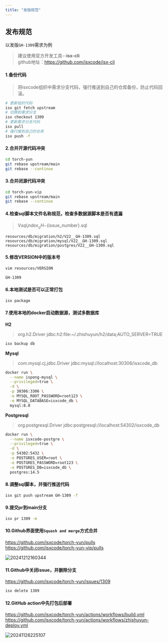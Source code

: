 ```yaml
---
title: "发版规范"
---
```


## 发布规范

以发版`GH-1309`需求为例

> 建议使用官方开发工具--**isx-cli**  
> github地址：https://github.com/isxcode/isx-cli
	
#### 1.备份代码

> 将isxcode组织中需求分支代码，强行推送到自己的仓库备份，防止代码回滚。

```bash
# 更新组织代码
isx git fetch upstream
# 切换到需求分支
isx checkout 1309
# 更新需求分支代码
isx pull
# 强行推到自己的仓库
isx push -f
```

#### 2.合并开源代码冲突

```bash
cd torch-yun
git rebase upstream/main
git rebase --continue
```

#### 3.合并闭源代码冲突

```bash
cd torch-yun-vip
git rebase upstream/main
git rebase --continue
```

#### 4.检查sql脚本文件名称规范，检查多数据源脚本是否有遗漏

> V${sql_index}__GH-${issue_number}.sql

```wikitext
resources/db/migration/h2/V22__GH-1309.sql
resources/db/migration/mysql/V22__GH-1309.sql
resources/db/migration/postgres/V22__GH-1309.sql
```

#### 5.修改VERSION中的版本号

```bash
vim resources/VERSION

GH-1309
```

#### 6.本地测试是否可以正常打包

```bash
isx package
```

#### 7.使用本地的docker启动数据源，测试多数据库

**H2**
> org.h2.Driver
> jdbc:h2:file:~/.zhishuyun/h2/data;AUTO_SERVER=TRUE

```bash
isx backup db
```

**Mysql**
> com.mysql.cj.jdbc.Driver
> jdbc:mysql://localhost:30306/isxcode_db

```bash
docker run \
  --name ispong-mysql \
  --privileged=true \
  -d \
  -p 30306:3306 \
  -e MYSQL_ROOT_PASSWORD=root123 \
  -e MYSQL_DATABASE=isxcode_db \
  mysql:8.0
```

**Postgresql**
> org.postgresql.Driver
> jdbc:postgresql://localhost:54302/isxcode_db

```bash
docker run \
  --name isxcode-postgre \
  --privileged=true \
  -d \
  -p 54302:5432 \
  -e POSTGRES_USER=root \
  -e POSTGRES_PASSWORD=root123 \
  -e POSTGRES_DB=isxcode_db \
  postgres:14.5
```

#### 8.调整sql脚本，并强行推送代码

```bash
isx git push upstream GH-1309 -f
```

#### 9.提交pr到main分支

```bash
isx pr 1309 -m
```

#### 10.Github界面使用`Squash and merge`方式合并

https://github.com/isxcode/torch-yun/pulls  
https://github.com/isxcode/torch-yun-vip/pulls

![20241212160344](https://img.isxcode.com/picgo/20241212160344.png)

#### 11.Github中关闭issue，并删除分支

https://github.com/isxcode/torch-yun/issues/1309

```bash
isx delete 1309
```

#### 12.GitHub action中先打包后部署

https://github.com/isxcode/torch-yun/actions/workflows/build.yml  
https://github.com/isxcode/torch-yun/actions/workflows/zhishuyun-deploy.yml

![20241126225107](https://img.isxcode.com/picgo/20241126225107.png)
